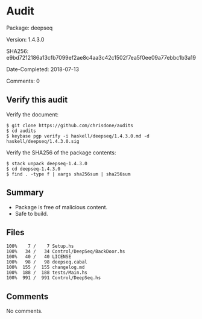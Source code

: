 # Audit

Package: deepseq

Version: 1.4.3.0

SHA256: e9bd7212186a13cfb7099ef2ae8c4aa3c42c1502f7ea5f0ee09a77ebbc1b3a19

Date-Completed: 2018-07-13

Comments: 0

## Verify this audit

Verify the document:

    $ git clone https://github.com/chrisdone/audits
    $ cd audits
    $ keybase pgp verify -i haskell/deepseq/1.4.3.0.md -d haskell/deepseq/1.4.3.0.sig

Verify the SHA256 of the package contents:

    $ stack unpack deepseq-1.4.3.0
    $ cd deepseq-1.4.3.0
    $ find . -type f | xargs sha256sum | sha256sum

## Summary

* Package is free of malicious content.
* Safe to build.

## Files

    100%    7 /    7 Setup.hs
    100%   34 /   34 Control/DeepSeq/BackDoor.hs
    100%   40 /   40 LICENSE
    100%   98 /   98 deepseq.cabal
    100%  155 /  155 changelog.md
    100%  188 /  188 tests/Main.hs
    100%  991 /  991 Control/DeepSeq.hs

## Comments

No comments.
